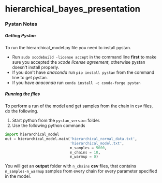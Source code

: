 # hierarchical_bayes_presentation

### Pystan Notes

##### Getting Pystan
To run the hierarchical_model.py file you need to install pystan.
- Run `sudo xcodebuild -license accept` in the command line **first** to make sure you accepted the *xcode license agreement*, otherwise pystan doesn't install properly.
-  If you don't have *anaconda* run `pip install pystan` from the command line to get pystan.
-  If you have *anaconda* run `conda install -c conda-forge pystan` 

##### Running the files

To perform a run of the model and get samples from the chain in csv files, do the following.

1. Start python from the `pystan_version` folder. 
2. Use the following python commands
```python
import hierarchical_model
out = hierarchical_model.main('hierarchical_normal_data.txt', 
                              'hierarchical_model.txt', 
                              n_samples = 5000, 
                              n_chains = 10, 
                              n_warmup = 0)
``` 
You will get an **output** folder with `n_chains` **csv** files, that contains `n_samples-n_warmup` samples from every chain for every parameter specified in the model.
